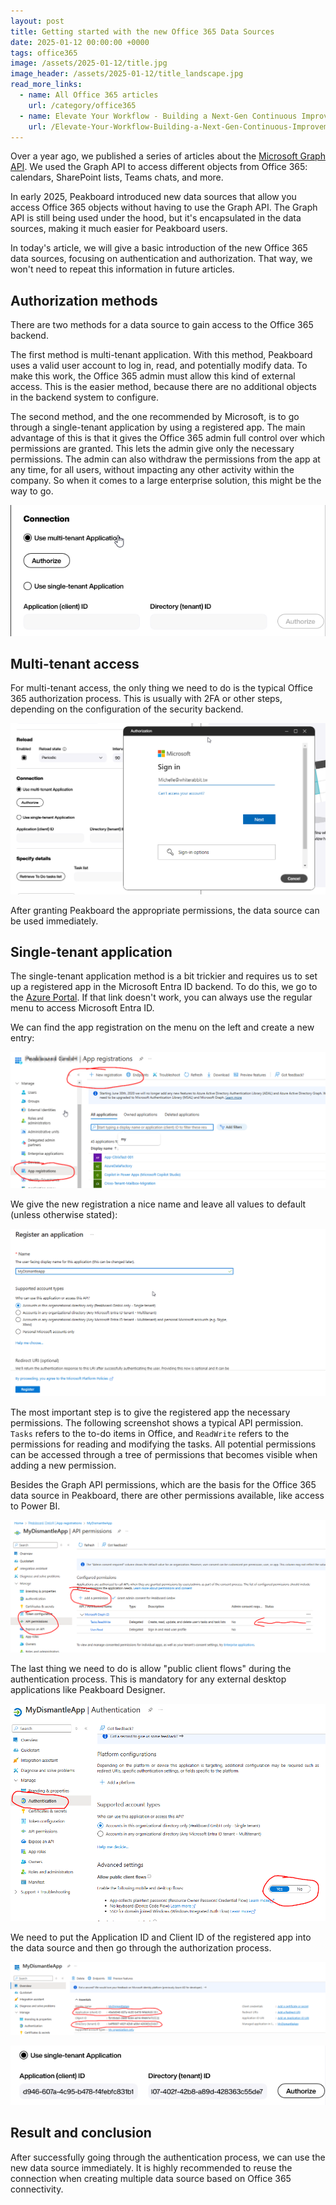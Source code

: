 ```yaml
---
layout: post
title: Getting started with the new Office 365 Data Sources
date: 2025-01-12 00:00:00 +0000
tags: office365
image: /assets/2025-01-12/title.jpg
image_header: /assets/2025-01-12/title_landscape.jpg
read_more_links:
  - name: All Office 365 articles
    url: /category/office365
  - name: Elevate Your Workflow - Building a Next-Gen Continuous Improvement Board with Office 365 ToDo
    url: /Elevate-Your-Workflow-Building-a-Next-Gen-Continuous-Improvement-Board-with-Office-365-ToDo.html
---
```

Over a year ago, we published a series of articles about the [Microsoft Graph API](https://how-to-dismantle-a-peakboard-box.com/category/msgraph). We used the Graph API to access different objects from Office 365: calendars, SharePoint lists, Teams chats, and more.

In early 2025, Peakboard introduced new data sources that allow you access Office 365 objects without having to use the Graph API. The Graph API is still being used under the hood, but it's encapsulated in the data sources, making it much easier for Peakboard users.

In today's article, we will give a basic introduction of the new Office 365 data sources, focusing on authentication and authorization. That way, we won't need to repeat this information in future articles.

## Authorization methods

There are two methods for a data source to gain access to the Office 365 backend.

The first method is multi-tenant application. With this method, Peakboard uses a valid user account to log in, read, and potentially modify data. To make this work, the Office 365 admin must allow this kind of external access. This is the easier method, because there are no additional objects in the backend system to configure.

The second method, and the one recommended by Microsoft, is to go through a single-tenant application by using a registered app. The main advantage of this is that it gives the Office 365 admin full control over which permissions are granted. This lets the admin give only the necessary permissions. The admin can also withdraw the permissions from the app at any time, for all users, without impacting any other activity within the company. So when it comes to a large enterprise solution, this might be the way to go.

![image](/assets/2025-01-12/005.png)

## Multi-tenant access

For multi-tenant access, the only thing we need to do is the typical Office 365 authorization process. This is usually with 2FA or other steps, depending on the configuration of the security backend. 

![image](/assets/2025-01-12/006.png)

After granting Peakboard the appropriate permissions, the data source can be used immediately.

## Single-tenant application

The single-tenant application method is a bit trickier and requires us to set up a registered app in the Microsoft Entra ID backend. To do this, we go to the [Azure Portal](https://portal.azure.com/#view/Microsoft_AAD_IAM/ActiveDirectoryMenuBlade/~/RegisteredApps). If that link doesn't work, you can always use the regular menu to access Microsoft Entra ID.

We can find the app registration on the menu on the left and create a new entry:

![image](/assets/2025-01-12/010.png)

We give the new registration a nice name and leave all values to default (unless otherwise stated):

![image](/assets/2025-01-12/020.png)

The most important step is to give the registered app the necessary permissions. The following screenshot shows a typical API permission. `Tasks` refers to the to-do items in Office, and `ReadWrite` refers to the permissions for reading and modifying the tasks. All potential permissions can be accessed through a tree of permissions that becomes visible when adding a new permission.

Besides the Graph API permissions, which are the basis for the Office 365 data source in Peakboard, there are other permissions available, like access to Power BI.

![image](/assets/2025-01-12/030.png)

The last thing we need to do is allow "public client flows" during the authentication process. This is mandatory for any external desktop applications like Peakboard Designer.

![image](/assets/2025-01-12/040.png)

We need to put the Application ID and Client ID of the registered app into the data source and then go through the authorization process.

![image](/assets/2025-01-12/050.png)

![image](/assets/2025-01-12/060.png)

## Result and conclusion

After successfully going through the authentication process, we can use the new data source immediately. It is highly recommended to reuse the connection when creating multiple data source based on Office 365 connectivity.

